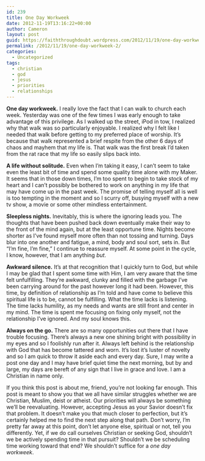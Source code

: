 ```yaml
---
id: 239
title: One Day Workweek
date: 2012-11-19T13:16:22+00:00
author: Cameron
layout: post
guid: https://faiththroughdoubt.wordpress.com/2012/11/19/one-day-workweek/
permalink: /2012/11/19/one-day-workweek-2/
categories:
  - Uncategorized
tags:
  - christian
  - god
  - jesus
  - priorities
  - relationships
---
```

**One day workweek.** I really love the fact that I can walk to church each week. Yesterday was one of the few times I was early enough to take advantage of this privilege. As I walked up the street, iPod in tow, I realized why that walk was so particularly enjoyable. I realized why I felt like I needed that walk before getting to my preferred place of worship. It’s because that walk represented a brief respite from the other 6 days of chaos and mayhem that my life is. That walk was the first break I’d taken from the rat race that my life so easily slips back into.

**A life without solitude.** Even when I’m taking it easy, I can’t seem to take even the least bit of time and spend some quality time alone with my Maker. It seems that in those down times, I’m too spent to begin to take stock of my heart and I can’t possibly be bothered to work on anything in my life that may have come up in the past week. The promise of telling myself all is well is too tempting in the moment and so I scurry off, busying myself with a new tv show, a movie or some other mindless entertainment.

**Sleepless nights.** Inevitably, this is where the ignoring leads you. The thoughts that have been pushed back down eventually make their way to the front of the mind again, but at the least opportune time. Nights become shorter as I’ve found myself more often than not tossing and turning. Days blur into one another and fatigue, a mind, body and soul sort, sets in. But “I’m fine, I’m fine,” I continue to reassure myself. At some point in the cycle, I know, however, that I am anything _but_.

**Awkward silence.** It’s at that recognition that I quickly turn to God, but while I may be glad that I spent some time with Him, I am very aware that the time felt unfulfilling. They’re awkward, clunky and filled with the garbage I’ve been carrying around for the past however long it had been. However, this time, by definition of relationship as I’m told and have come to believe this spiritual life is to be, cannot be fulfilling. What the time lacks is listening. The time lacks humility, as my needs and wants are still front and center in my mind. The time is spent me focusing on fixing only myself, not the relationship I’ve ignored. And my soul knows this.

**Always on the go.** There are so many opportunities out there that I have trouble focusing. There’s always a new one shining bright with possibility in my eyes and so I foolishly run after it. Always left behind is the relationship with God that has become tattered and worn. It’s lost it’s luster of novelty and so I am quick to throw it aside each and every day. Sure, I may write a post one day and I may have brief quiet time the next morning, but by and large, my days are bereft of any sign that I live in grace and love. I am a Christian in name only.

If you think this post is about me, friend, you’re not looking far enough. This post is meant to show you that we all have similar struggles whether we are Christian, Muslim, deist or atheist. Our priorities will always be something we’ll be reevaluating. However, accepting Jesus as your Savior doesn’t fix that problem. It doesn’t make you that much closer to perfection, but it’s certainly helped me to find the next step along that path. Don’t worry, I’m pretty far away at this point, don’t let anyone else, spiritual or not, tell you differently. Yet, if we do call ourselves Christian or seeking God, shouldn’t we be actively spending time in that pursuit? Shouldn’t we be scheduling time working toward that end? We shouldn’t suffice for a _one day workweek_.